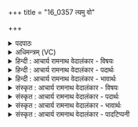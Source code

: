 +++
title = "16_0357 त्यमु वो"

+++
<details><summary>पदपाठः</summary>

त्य꣢म्। उ꣣। वः। अ꣡प्र꣢꣯हणम्। अ। प्र꣣हणम्। गृणीषे꣢। श꣡व꣢꣯सः। प꣡ति꣢꣯म्। इ꣡न्द्र꣢꣯म्। विश्वा꣣सा꣡ह꣢म्। वि꣣श्वा। सा꣡ह꣢꣯म्। न꣡र꣢꣯म्। श꣡चि꣢꣯ष्ठम्। वि꣣श्व꣡वे꣢दसम्। वि꣣श्व꣢। वे꣣दसम्। ३५७।
</details>

<details><summary>अधिमन्त्रम् (VC)</summary>

- इन्द्रः
- शंयुर्बार्हस्पत्यः
- अनुष्टुप्
- गान्धारः
- ऐन्द्रं काण्डम्
</details>

<details><summary>हिन्दी : आचार्य रामनाथ वेदालंकार - विषयः</summary>

अगले मन्त्र में यह वर्णन है कि इन्द्रपदवाच्य परमात्मा और राजा कैसा है।
</details>

<details><summary>हिन्दी : आचार्य रामनाथ वेदालंकार - पदार्थः</summary>

पदार्थान्वयभाषाः -  हे प्रजाजनो ! मैं (वः) तुम्हारे व अपने हितार्थ (त्यम् उ) उस, (अप्रहणम्) किसी से न मारे जा सकने योग्य अथवा अन्याय से किसी को न मारनेवाले, (शवसः पतिम्) बल और सेना के अधिपति, (विश्वासाहम्) सब शत्रुओं वा विघ्नों को परास्त करनेवाले, (नरम्) नेता, (शचिष्ठम्) अतिशय कर्मनिष्ठ, (विश्ववेदसम्) ब्रह्माण्ड वा राष्ट्र के सब घटनाचक्र को जाननेवाले (इन्द्रम्) शूरवीर परमात्मा वा राजा की (गृणीषे) गुण-कर्मों के वर्णन द्वारा स्तुति करता हूँ ॥६॥
</details>

<details><summary>हिन्दी : आचार्य रामनाथ वेदालंकार - भावार्थः</summary>

भावार्थभाषाः -  जो प्रजाओं का हित चाहते हैं उन मन्त्री, पुरोहित आदियों को चाहिए कि मन्त्रोक्त गुणों से अलङ्कृत जगदीश्वर का गुण-कर्मों के कीर्तन द्वारा और उसकी गरिमा के गान द्वारा सर्वत्र प्रचार करें और वैसे ही गुणी राजा को उसके गुणों के वर्णन द्वारा कर्तव्य के प्रति प्रोत्साहित करें ॥६॥
</details>

<details><summary>संस्कृत : आचार्य रामनाथ वेदालंकार - विषयः</summary>

अथेन्द्रपदवाच्यः परमात्मा राजा च कीदृशोऽस्तीत्याह।
</details>

<details><summary>संस्कृत : आचार्य रामनाथ वेदालंकार - पदार्थः</summary>

पदार्थान्वयभाषाः -  हे प्रजाजनाः ! अहम् (वः)युष्मभ्यम्, अस्मभ्यं चेत्यपि ध्वन्यते, युष्माकमस्माकं च हितायेत्यर्थः (त्यम् उ) तं प्रख्यातम्, (अप्रहणम्२) न केनापि प्रहन्तुं शक्यम्, यद्वाऽन्यायेन कञ्चित् न घ्नन्तम्। अत्र प्र पूर्वाद् हन्तेः कर्मणि कर्तरि वा क्विप्, नञ्समासः। (शवसः पतिम्) बलस्य सैन्यस्य वा अधीश्वरम्, (विश्वासाहम्) यो विश्वान् शत्रून् विघ्नान् वा सहते अभिभवति तम्। अत्र विश्वपूर्वात् सह धातोः ‘छन्दसि सहः। अ० ३।१।६३’ इति ण्विः ‘अन्येषामपि दृश्यते। अ० ६।३।१३७’ इति दीर्घश्च। (नरम्) नेतारम्, (शचिष्ठम्) अतिशयेन कर्मनिष्ठम्। अतिशयेन शचीमान् इति शचिष्ठः। अतिशायने इष्ठनि ‘विन्मतोर्लुक्। अ० ५।३।६५’ इति मतोर्लुक्। (विश्ववेदसम्) यो ब्रह्माण्डस्य राष्ट्रस्य वा विश्वं घटनाचक्रं वेत्ति तम् (इन्द्रम्) शूरं परमात्मानं राजानं वा (गृणीषे) गुणकर्मवर्णनेन स्तौमि। गॄ शब्दे धातोर्लेट्युत्तमैकवचने रूपम्। ‘सिब्बहुलं लेटि। अ० ३।१।३४’ इति सिप् ॥६॥३
</details>

<details><summary>संस्कृत : आचार्य रामनाथ वेदालंकार - भावार्थः</summary>

भावार्थभाषाः -  ये प्रजानां हितमिच्छन्ति तैरमात्यपुरोहितादिभिः मन्त्रोक्तगुणगणालङ्कृतो जगदीश्वरो गुणकर्मकीर्तनद्वारा तद्गरिम्णो गानद्वारा च सर्वत्र प्रचारणीयस्तादृशो नरेश्वरश्च गुणवर्णनेन कर्त्तव्यं प्रति प्रोत्साहनीयः ॥६॥
</details>

<details><summary>संस्कृत : आचार्य रामनाथ वेदालंकार - पादटिप्पनी</summary>

टिप्पणी:   १. ऋ० ६।४४।४, ‘मंहिष्ठं विश्वचर्षणिम्’ इति चतुर्थः पादः। २. (अप्रहणम्) योऽन्यायेन कञ्चिन्न प्रहन्ति तम्—इति ऋ० ६।४४।४ भाष्ये द०। ३. ऋग्भाष्ये दयानन्दर्षिर्मन्त्रमेतं राजप्रजाविषये व्याख्यातवान्।
</details>